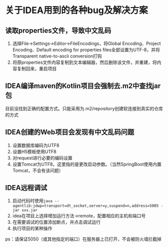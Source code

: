 # 关于IDEA用到的各种bug及解决方案

## 读取properties文件，导致中文乱码

1. 选择File->Settings->Editor->FileEncodings，将Global Encoding、Project Encoding、Default encoding for properties files全部设置为UTF-8，并将Transparent native-to-ascii conversion打钩
2. 将原properties文件内容复制到文本编辑器，然后删除该文件，并重建，将内容复制回来，重启项目

## IDEA编译maven的Kotlin项目会强制去.m2中查找jar包

目前没找到正确的配置方式。只能采用为.m2/repository创建软连接到真实的仓库的方式

## IDEA创建的Web项目会发现有中文乱码问题

1. 设置数据库编码为UTF8
2. 设置H5模板使用UTF8
3. 对request进行必要的编码设置
4. 设置Tomcat为UTF8，这里指的是更改启动参数。（当然SpringBoot使用内置Tomcat，不会有该问题）

## IDEA远程调试

1. 启动代码时使用`java --agentlib:jdwp=transport=dt_socket,server=y,suspend=n,address=5005 -jar xxx.jar`
2. idea在项目上选择增加运行方法->remote，配置相应的主机和端口号
3. 在需要调试的位置添加断点，并点击调试运行
4. 执行项目的某种操作

ps：请保证5050（或其他指定的端口）在服务器上已打开，不会被防火墙拦截掉
